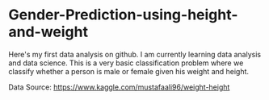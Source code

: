 # Gender-Prediction-using-height-and-weight
Here's my first data analysis on github. I am currently learning data analysis and data science.
This is a very basic classification problem where we classify whether a person is male or female given his weight and height.

Data Source: https://www.kaggle.com/mustafaali96/weight-height

